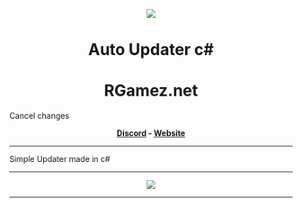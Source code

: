 <p align="center"><img src="https://imgur.com/W1dzVBA.png"/></p>
<h1 align='center'>Auto Updater c#</a></h1>
<h1 align='center'> RGamez.net </a></h1>
Cancel changes


<p align='center'><b><a href='https://discord.gg/N2SADVMQQZ'>Discord</a> - <a href='https://ultra-code.tebex.io/package/4986282'>Website</a> </b></h5>

<hr>
Simple Updater made in c#

<hr>
<p align="center"><img src="https://cdn.discordapp.com/attachments/983984969288417281/1100221758658842765/image.png"/></p>


<hr>

